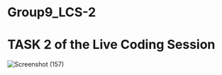 # Group9_LCS-2
# TASK 2 of the Live Coding Session


![Screenshot (157)](https://user-images.githubusercontent.com/82499435/174637021-2632daa8-4855-469a-9044-f706e7a6a872.png)
